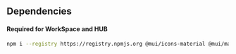 ## Dependencies

#### Required for WorkSpace and HUB

```bash
npm i --registry https://registry.npmjs.org @mui/icons-material @mui/material react-redux @reduxjs/toolkit @emotion/styled @emotion/react @mui/styled-engine react-draggable axios
```

